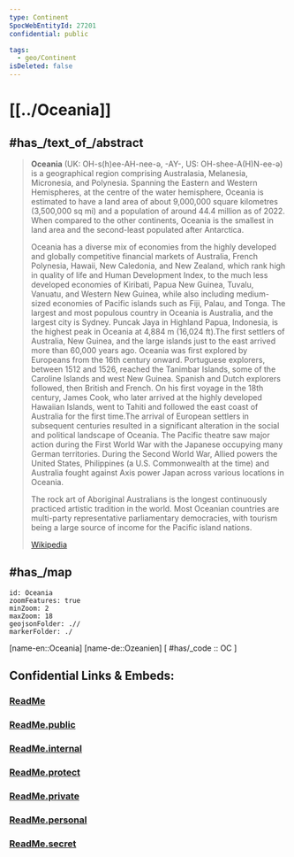 ```yaml
---
type: Continent
SpocWebEntityId: 27201
confidential: public

tags:
  - geo/Continent
isDeleted: false
---
```


# [[../Oceania]] 

## #has_/text_of_/abstract  


> **Oceania** (UK:  OH-s(h)ee-AH-nee-ə, -⁠AY-, US:   OH-shee-A(H)N-ee-ə) is a geographical region comprising Australasia, Melanesia, Micronesia, and Polynesia. Spanning the Eastern and Western Hemispheres, at the centre of the water hemisphere, Oceania is estimated to have a land area of about 9,000,000 square kilometres (3,500,000 sq mi) and a population of around 44.4 million as of 2022. When compared to the other continents, Oceania is the smallest in land area and the second-least populated after Antarctica.
>
> Oceania has a diverse mix of economies from the highly developed and globally competitive financial markets of Australia, French Polynesia, Hawaii, New Caledonia, and New Zealand, which rank high in quality of life and Human Development Index, to the much less developed economies of Kiribati, Papua New Guinea, Tuvalu, Vanuatu, and Western New Guinea, while also including medium-sized economies of Pacific islands such as Fiji, Palau, and Tonga. The largest and most populous country in Oceania is Australia, and the largest city is Sydney. Puncak Jaya in Highland Papua, Indonesia, is the highest peak in Oceania at 4,884 m (16,024 ft).The first settlers of Australia, New Guinea, and the large islands just to the east arrived more than 60,000 years ago. Oceania was first explored by Europeans from the 16th century onward. Portuguese explorers, between 1512 and 1526, reached the Tanimbar Islands, some of the Caroline Islands and west New Guinea. Spanish and Dutch explorers followed, then British and French. On his first voyage in the 18th century, James Cook, who later arrived at the highly developed Hawaiian Islands, went to Tahiti and followed the east coast of Australia for the first time.The arrival of European settlers in subsequent centuries resulted in a significant alteration in the social and political landscape of Oceania. The Pacific theatre saw major action during the First World War with the Japanese occupying many German territories. During the Second World War, Allied powers the United States, Philippines (a U.S. Commonwealth at the time) and Australia fought against Axis power Japan across various locations in Oceania.
>
> The rock art of Aboriginal Australians is the longest continuously practiced artistic tradition in the world. Most Oceanian countries are multi-party representative parliamentary democracies, with tourism being a large source of income for the Pacific island nations.
>
> [Wikipedia](https://en.wikipedia.org/wiki/Oceania)


## #has_/map 

```leaflet
id: Oceania
zoomFeatures: true 
minZoom: 2 
maxZoom: 18
geojsonFolder: .// 
markerFolder: ./
```

[name-en::Oceania]
[name-de::Ozeanien]
[ #has/_code  :: OC ]


## Confidential Links & Embeds: 

### [ReadMe](/_Standards/Earth/Continent/Oceania/ReadMe.md) 

### [ReadMe.public](/_public/Earth/Continent/Oceania/ReadMe.public.md) 

### [ReadMe.internal](/_internal/Earth/Continent/Oceania/ReadMe.internal.md) 

### [ReadMe.protect](/_protect/Earth/Continent/Oceania/ReadMe.protect.md) 

### [ReadMe.private](/_private/Earth/Continent/Oceania/ReadMe.private.md) 

### [ReadMe.personal](/_personal/Earth/Continent/Oceania/ReadMe.personal.md) 

### [ReadMe.secret](/_secret/Earth/Continent/Oceania/ReadMe.secret.md)

